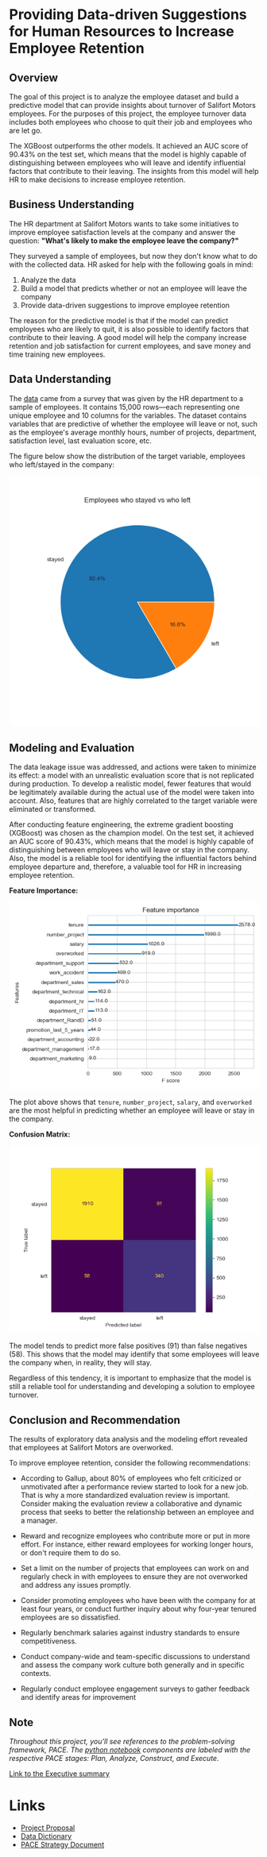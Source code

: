# Providing Data-driven Suggestions for Human Resources to Increase Employee Retention


## Overview
The goal of this project is to analyze the employee dataset and build a predictive model that can provide insights about turnover of Salifort Motors employees. For the purposes of this project, the employee turnover data includes both employees who choose to quit their job and employees who are let go. 

The XGBoost outperforms the other models.  It achieved an AUC score of 90.43% on the test set, which means that the model is highly capable of distinguishing between employees who will leave and identify influential factors that contribute to their leaving. The insights from this model will help HR to make decisions to increase employee retention. 


## Business Understanding   
The HR department at Salifort Motors wants to take some initiatives to improve employee satisfaction levels at the company and answer the question: **"What's likely to make the employee leave the company?"** 

They surveyed a sample of employees, but now they don't know what to do with the collected data. HR asked for help with the following goals in mind:
1. Analyze the data
2. Build a model that predicts whether or not an employee will leave the company
3. Provide data-driven suggestions to improve employee retention

The reason for the predictive model is that if the model can predict employees who are likely to quit, it is also possible to identify factors that contribute to their leaving. A good model will help the company increase retention and job satisfaction for current employees, and save money and time training new employees. 

## Data Understanding

The [data](https://github.com/je-marco/Salifort-Motors-Employee-Retention/blob/35ba2a76da0e1d6cbd07b182b0cb9f98c27e8f27/HR_capstone_dataset.csv) came from a survey that was given by the HR department to a sample of employees. It contains 15,000 rows—each representing one unique employee and 10 columns for the variables. The dataset contains variables that are predictive of whether the employee will leave or not, such as the employee's average monthly hours, number of projects, department, satisfaction level, last evaluation score, etc. 

The figure below show the distribution of the target variable, employees who left/stayed in the company: 

![pie chart](https://github.com/je-marco/Salifort-Motors-Employee-Retention/blob/7166cf950546d0b5e77bb347047ff779d23fbb7b/left_distribution.png)


## Modeling and Evaluation
The data leakage issue was addressed, and actions were taken to minimize its effect: a model with an unrealistic evaluation score that is not replicated during production. To develop a realistic model, fewer features that would be legitimately available during the actual use of the model were taken into account. Also, features that are highly correlated to the target variable were eliminated or transformed.

After conducting feature engineering, the extreme gradient boosting (XGBoost) was chosen as the champion model. On the test set, it achieved an AUC score of 90.43%, which means that the model is highly capable of distinguishing between employees who will leave or stay in the company. Also, the model is a reliable tool for identifying the influential factors behind employee departure and, therefore, a valuable tool for HR in increasing employee retention.

**Feature Importance:**

![feature_importance_plot](https://github.com/je-marco/Salifort-Motors-Employee-Retention/blob/5db984f0530dfe6d2f9c57e7fb9fe3cb4edbd5c7/feature_importance_3.png)

The plot above shows that `tenure`, `number_project`, `salary`, and `overworked` are the most helpful in predicting whether an employee will leave or stay in the company.

**Confusion Matrix:**

![confusion_matrix](https://github.com/je-marco/Salifort-Motors-Employee-Retention/blob/a66e80d57e5ccf2bcf24bea3267fd4e8fbc12c96/Confusion_Matrix_xgb3.png)

The model tends to predict more false positives (91) than false negatives (58). This shows that the model may identify that some employees will leave the company when, in reality, they will stay.

Regardless of this tendency, it is important to emphasize that the model is still a reliable tool for understanding and developing a solution to employee turnover.

## Conclusion and Recommendation
The results of exploratory data analysis and the modeling effort revealed that employees at Salifort Motors are overworked.

To improve employee retention, consider the following recommendations:
* According to Gallup, about 80% of employees who felt criticized or unmotivated after a performance review started to look for a new job. That is why a more standardized evaluation review is important. Consider making the evaluation review a collaborative and dynamic process that seeks to better the relationship between an employee and a manager. 
  
* Reward and recognize employees who contribute more or put in more effort. For instance, either reward employees for working longer hours, or don't require them to do so. 
  
* Set a limit on the number of projects that employees can work on and regularly check in with employees to ensure they are not overworked and address any issues promptly.

* Consider promoting employees who have been with the company for at least four years, or conduct further inquiry about why four-year tenured employees are so dissatisfied.

* Regularly benchmark salaries against industry standards to ensure competitiveness. 
  
* Conduct company-wide and team-specific discussions to understand and assess the company work culture both generally and in specific contexts.

* Regularly conduct employee engagement surveys to gather feedback and identify areas for improvement

## Note
*Throughout this project, you'll see references to the problem-solving framework, PACE. The [python notebook](https://github.com/je-marco/Salifort-Motors-Employee-Retention/blob/7f4b06e5d394c2eb1e71133a753e29d5421369b6/employee_retention_Salifort_Motors.ipynb) components are labeled with the respective PACE stages: Plan, Analyze, Construct, and Execute.*


[Link to the Executive summary](https://docs.google.com/presentation/d/1Lcxk6ODA_UuiC2HJNIebM-Nfddu4N4nelW2qAsNsCzE/edit?usp=sharing)



# Links
* [Project Proposal](https://docs.google.com/document/d/1Lu8Xjy_Gln6fJE_xKtN3JI-zWIcQvUAMUfO61aF2cA8/edit?usp=sharing)
* [Data Dictionary](https://docs.google.com/document/d/18CXxnQRMamqqLPXl-m1_sd-bLHcW_NMaV7KiJnAzBBg/edit?usp=sharing&resourcekey=0-Z_RwGG93DpmMxoU8LtIKEg)
* [PACE Strategy Document](https://docs.google.com/document/d/13KlrtnZA52hJyGrw6ii5F1e5I6McgeJIDBWSDiuleOQ/edit?usp=sharing&resourcekey=0-12zdTVBLHYeVLcB0DO-FOQ)
